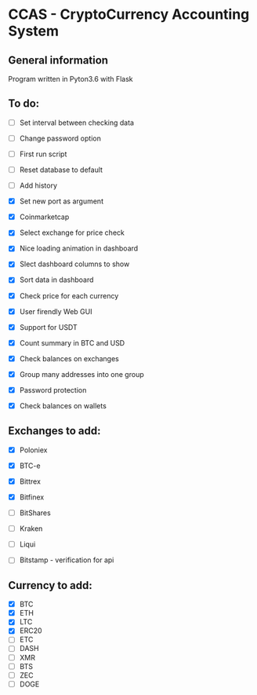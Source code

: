 # CCAS - CryptoCurrency Accounting System

## General information 
Program written in Pyton3.6 with Flask

## To do: 
- [ ] Set interval between checking data
- [ ] Change password option
- [ ] First run script
- [ ] Reset database to default
- [ ] Add history
- [X] Set new port as argument
- [X] Coinmarketcap
- [X] Select exchange for price check
- [X] Nice loading animation in dashboard
- [X] Slect dashboard columns to show
- [X] Sort data in dashboard
- [X] Check price for each currency
- [X] User firendly Web GUI
- [X] Support for USDT
- [X] Count summary in BTC and USD
- [x] Check balances on exchanges
- [X] Group many addresses into one group
- [X] Password protection
- [x] Check balances on wallets


## Exchanges to add:
- [X] Poloniex
- [X] BTC-e
- [X] Bittrex
- [X] Bitfinex
- [ ] BitShares
- [ ] Kraken
- [ ] Liqui
- [ ] Bitstamp - verification for api


## Currency to add:
- [X] BTC
- [X] ETH
- [X] LTC
- [X] ERC20
- [ ] ETC
- [ ] DASH
- [ ] XMR
- [ ] BTS
- [ ] ZEC
- [ ] DOGE
